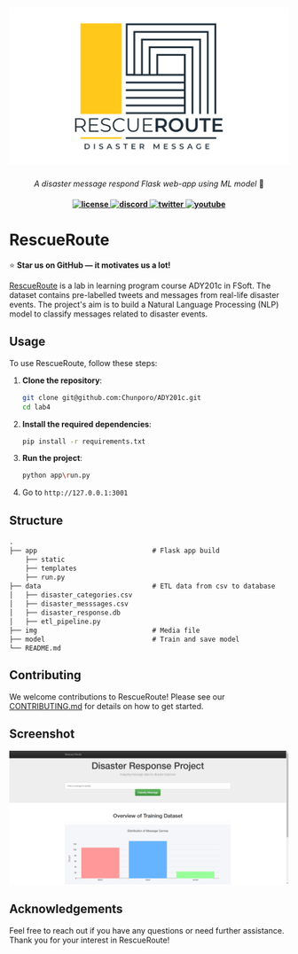 <h1 align="center">
    <a>
    <img src="img/logo.png">
    </a>
</h1>
<p align="center">
  <i align="center">A disaster message respond Flask web-app using ML model</i> 🚀</i>
</p>

<h4 align="center">
  <a href="https://opensource.org/licenses/Apache-2.0">
    <img src="https://img.shields.io/badge/License-MIT-yellow.svg" alt="license" style="height: 20px;">
  </a>
  <a href="https://discord.gg/ujuACE7t">
    <img src="https://img.shields.io/badge/discord-7289da.svg?style=flat-square&logo=discord" alt="discord" style="height: 20px;">
  </a>
  <a href="https://x.com/thekarmeo">
    <img src="https://img.shields.io/twitter/follow/rescueroute?style=social" alt="twitter" style="height: 20px;">
  </a>
  <a href="https://www.youtube.com/channel/UCY4vwkWDlehuG3d0jTskKTA">
    <img src="https://img.shields.io/badge/youtube-d95652.svg?style=flat-square&logo=youtube" alt="youtube" style="height: 20px;">
  </a>
</h4>

# RescueRoute

:star: **Star us on GitHub — it motivates us a lot!**

[RescueRoute]() is a lab in learning program course ADY201c in FSoft. The dataset contains pre-labelled tweets and messages from real-life disaster events. The project's aim is to build a Natural Language Processing (NLP) model to classify messages related to disaster events.

## Usage

To use RescueRoute, follow these steps:

1. **Clone the repository**:
    ```sh
    git clone git@github.com:Chunporo/ADY201c.git
    cd lab4
    ```

2. **Install the required dependencies**:
    ```sh
    pip install -r requirements.txt
    ```

3. **Run the project**:
    ```sh
    python app\run.py
    ```
4. Go to `http://127.0.0.1:3001`

## Structure
    .
    ├── app                             # Flask app build 
        ├── static
        ├── templates
        ├── run.py
    ├── data                            # ETL data from csv to database     
    │   ├── disaster_categories.csv          
    │   ├── disaster_messsages.csv         
    │   ├── disaster_response.db             
    │   ├── etl_pipeline.py                                  
    ├── img                             # Media file     
    ├── model                           # Train and save model
    └── README.md

## Contributing

We welcome contributions to RescueRoute! Please see our [CONTRIBUTING.md](CONTRIBUTING.md) for details on how to get started.

## Screenshot

![screenshot1](img/screenshot1.png)

## Acknowledgements


Feel free to reach out if you have any questions or need further assistance. Thank you for your interest in RescueRoute!
